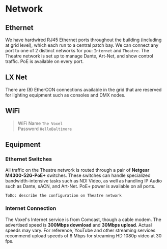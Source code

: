 # Network

## Ethernet
We have hardwired RJ45 Ethernet ports throughout the building (including at grid level), which each run to a central patch bay. We can connect any port to one of 2 distinct networks for you: `Internet` and `Theatre`. The Theatre network is set up to manage Dante, Art-Net, and show control traffic. PoE is available on every port.

## LX Net
There are (8) EtherCON connections available in the grid that are reserved for lighting equipment such as consoles and DMX nodes.

## WiFi
>WiFi Name `The Voxel`<br>Password `HelloBaltimore`

## Equipment

### Ethernet Switches
All traffic on the Theatre network is routed through a pair of **Netgear M4300-52G-PoE+** switches. These switches can handle specialized bandwidth-intensive tasks such as NDI Video, as well as handling IP Audio such as Dante, sACN, and Art-Net. PoE+ power is available on all ports.

`ToDo: describe the configuration on Theatre network`

### Internet Connection
The Voxel's Internet service is from Comcast, though a cable modem. The advertised speed is **300Mbps download** and **30Mbps upload**. Actual speeds may vary. For reference, YouTube and other streaming services recommend upload speeds of 6 Mbps for streaming HD 1080p video at 30 fps.
